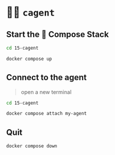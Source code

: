# 🧑‍✈️ `cagent`

## Start the 🐳 Compose Stack

```bash 
cd 15-cagent
```

```bash
docker compose up
```

## Connect to the agent
> open a new terminal

```bash 
cd 15-cagent
```

```bash
docker compose attach my-agent
```

## Quit

```bash no-run-button
docker compose down
```